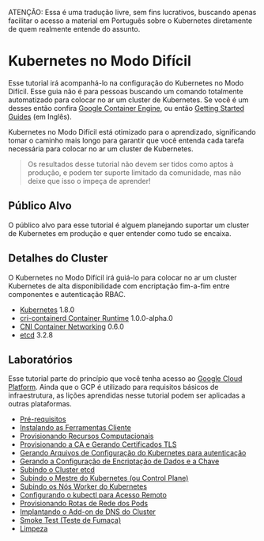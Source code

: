 ATENÇÃO: Essa é uma tradução livre, sem fins lucrativos, buscando apenas facilitar o acesso a material em Português sobre o Kubernetes diretamente de quem realmente entende do assunto.

# Kubernetes no Modo Difícil

Esse tutorial irá acompanhá-lo na configuração do Kubernetes no Modo Difícil. Esse guia não é para pessoas buscando um comando totalmente automatizado para colocar no ar um cluster de Kubernetes. Se você é um desses então confira [Google Container Engine](https://cloud.google.com/container-engine), ou então [Getting Started Guides](http://kubernetes.io/docs/getting-started-guides/) (em Inglês).

Kubernetes no Modo Difícil está otimizado para o aprendizado, significando tomar o caminho mais longo para garantir que você entenda cada tarefa necessária para colocar no ar um cluster de Kubernetes.

> Os resultados desse tutorial não devem ser tidos como aptos à produção, e podem ter suporte limitado da comunidade, mas não deixe que isso o impeça de aprender!

## Público Alvo

O público alvo para esse tutorial é alguem planejando suportar um cluster de Kubernetes em produção e quer entender como tudo se encaixa.

## Detalhes do Cluster

O Kubernetes no Modo Difícil irá guiá-lo para colocar no ar um cluster Kubernetes de alta disponibilidade com encriptação fim-a-fim entre componentes e autenticação RBAC.

* [Kubernetes](https://github.com/kubernetes/kubernetes) 1.8.0
* [cri-containerd Container Runtime](https://github.com/kubernetes-incubator/cri-containerd) 1.0.0-alpha.0
* [CNI Container Networking](https://github.com/containernetworking/cni) 0.6.0
* [etcd](https://github.com/coreos/etcd) 3.2.8

## Laboratórios

Esse tutorial parte do princípio que você tenha acesso ao [Google Cloud Platform](https://cloud.google.com). Ainda que o GCP é utilizado para requisitos básicos de infraestrutura, as lições aprendidas nesse tutorial podem ser aplicadas a outras plataformas.

* [Pré-requisitos](docs/01-pre-requisitos.md)
* [Instalando as Ferramentas Cliente](docs/02-ferramentas-cliente.md)
* [Provisionando Recursos Computacionais](docs/03-recursos-computacionais.md)
* [Provisionando a CA e Gerando Certificados TLS](docs/04-certificate-authority.md)
* [Gerando Arquivos de Configuração do Kubernetes para autenticação](docs/05-kubernetes-configuration-files.md)
* [Gerando a Configuração de Encriptação de Dados e a Chave](docs/06-data-encryption-keys.md)
* [Subindo o Cluster etcd](docs/07-bootstrapping-etcd.md)
* [Subindo o Mestre do Kubernetes (ou Control Plane)](docs/08-bootstrapping-kubernetes-controllers.md)
* [Subindo os Nós Worker do Kubernetes](docs/09-bootstrapping-kubernetes-workers.md)
* [Configurando o kubectl para Acesso Remoto](docs/10-configurando-kubectl.md)
* [Provisionando Rotas de Rede dos Pods](docs/11-rotas-de-rede-de-pod.md)
* [Implantando o Add-on de DNS do Cluster](docs/12-dns-addon.md)
* [Smoke Test (Teste de Fumaça)](docs/13-smoke-test.md)
* [Limpeza](docs/14-limpeza.md)
